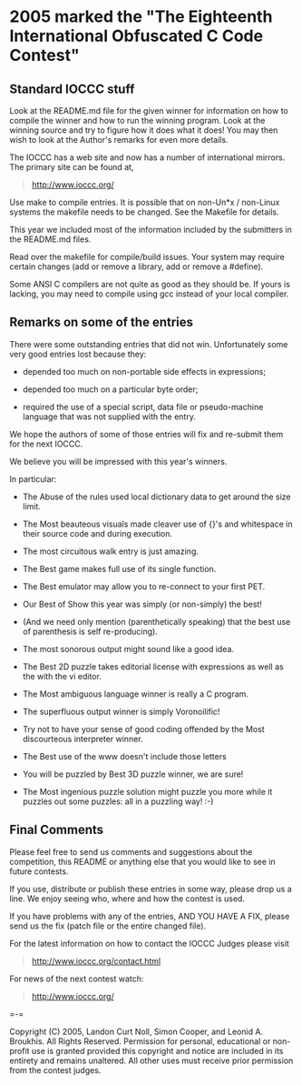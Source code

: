 2005 marked the "The Eighteenth International Obfuscated C Code Contest"
========================================================================


Standard IOCCC stuff
--------------------

Look at the README.md file for the given winner for information
on how to compile the winner and how to run the winning program.
Look at the winning source and try to figure how it does what it does!
You may then wish to look at the Author's remarks for even more details.

The IOCCC has a web site and now has a number of international mirrors.
The primary site can be found at,

>	<http://www.ioccc.org/>

Use make to compile entries.  It is possible that on non-Un\*x / non-Linux
systems the makefile needs to be changed.  See the Makefile for details.

This year we included most of the information included by the submitters
in the README.md files.

Read over the makefile for compile/build issues.  Your system may require
certain changes (add or remove a library, add or remove a #define).

Some ANSI C compilers are not quite as good as they should be.  If
yours is lacking, you may need to compile using gcc instead of your
local compiler.


Remarks on some of the entries
------------------------------

There were some outstanding entries that did not win.  Unfortunately
some very good entries lost because they:

+ depended too much on non-portable side effects in expressions;

+ depended too much on a particular byte order;

+ required the use of a special script, data file or pseudo-machine
  language that was not supplied with the entry.

We hope the authors of some of those entries will fix and re-submit
them for the next IOCCC.

We believe you will be impressed with this year's winners.

In particular:

+ The Abuse of the rules used local dictionary data to get around the
size limit.

+ The Most beauteous visuals made cleaver use of {}'s and whitespace in their source code and during execution.

+ The most circuitous walk entry is just amazing.

+ The Best game makes full use of its single function.

+ The Best emulator may allow you to re-connect to your first PET.

+ Our Best of Show this year was simply (or non-simply) the best!

+ (And we need only mention (parenthetically speaking) that the best use of parenthesis is self re-producing).

+ The most sonorous output might sound like a good idea.

+ The Best 2D puzzle takes editorial license with expressions as well as the
with the vi editor.

+ The Most ambiguous language winner is really a C program.

+ The superfluous output winner is simply Voronoilific!

+ Try not to have your sense of good coding offended by the Most
discourteous interpreter winner.

+ The Best use of the www doesn't include those letters

+ You will be puzzled by Best 3D puzzle winner, we are sure!

+ The Most ingenious puzzle solution might puzzle you more while it
puzzles out some puzzles: all in a puzzling way!  :-)


Final Comments
--------------

Please feel free to send us comments and suggestions about the
competition, this README or anything else that you would like to see in
future contests.

If you use, distribute or publish these entries in some way, please drop
us a line.  We enjoy seeing who, where and how the contest is used.

If you have problems with any of the entries, AND YOU HAVE A FIX, please
send us the fix (patch file or the entire changed file).

For the latest information on how to contact the IOCCC Judges please visit

>	<http://www.ioccc.org/contact.html>

For news of the next contest watch:

>	<http://www.ioccc.org/>

=-=

Copyright (C) 2005, Landon Curt Noll, Simon Cooper, and Leonid A.
Broukhis. All Rights Reserved. Permission for personal, educational
or non-profit use is granted provided this copyright and notice are
included in its entirety and remains unaltered.  All other uses
must receive prior permission from the contest judges.
